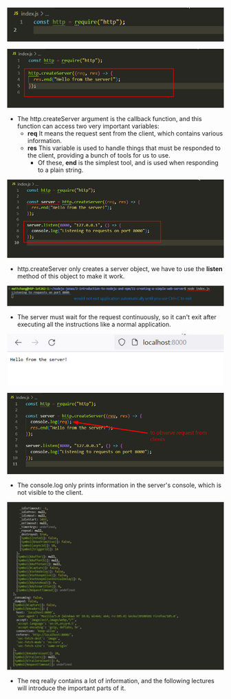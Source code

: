 ![Alt import build-in module http ](pic/bandicam%202022-09-27%2009-02-45-740.jpg)

![Alt http.createServer ](pic/bandicam%202022-09-27%2009-04-17-652.jpg)

- The http.createServer argument is the callback function, and this function can access two very important variables:
  - **req** It means the request sent from the client, which contains various information.
  - **res** This variable is used to handle things that must be responded to the client, providing a bunch of tools for us to use.
    - Of these, **end** is the simplest tool, and is used when responding to a plain string.

![Alt server.listen ](pic/bandicam%202022-09-27%2009-06-39-350.jpg)

- http.createServer only creates a server object, we have to use the **listen** method of this object to make it work.

![Alt node run server ](pic/bandicam%202022-09-27%2009-08-27-377.jpg)

- The server must wait for the request continuously, so it can't exit after executing all the instructions like a normal application.

![Alt send request from the browser ](pic/bandicam%202022-09-27%2009-08-50-533.jpg)

![Alt observe request ](pic/bandicam%202022-09-27%2009-10-07-917.jpg)

- The console.log only prints information in the server's console, which is not visible to the client.

![Alt content of request ](pic/bandicam%202022-09-27%2009-10-36-789.jpg)

- The req really contains a lot of information, and the following lectures will introduce the important parts of it.
